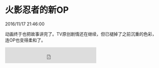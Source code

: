 # 火影忍者的新OP
2016/11/17 21:46:00


动画终于也把故事讲完了。TV原创剧情还在继续，但已褪掉了之前沉重的色彩，连OP也变得柔和了。

<iframe frameborder="no" border="0" marginwidth="0" marginheight="0" width=298 height=52 src="http://music.163.com/outchain/player?type=2&id=436487388&auto=0&height=32"></iframe>
